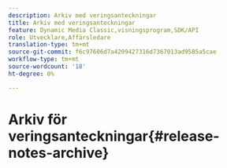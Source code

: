 ```yaml
---
description: Arkiv med veringsanteckningar
title: Arkiv med veringsanteckningar
feature: Dynamic Media Classic,visningsprogram,SDK/API
role: Utvecklare,Affärsledare
translation-type: tm+mt
source-git-commit: f6c97606d7a4209427316d7367013ad9585a5cae
workflow-type: tm+mt
source-wordcount: '18'
ht-degree: 0%

---
```



# Arkiv för veringsanteckningar{#release-notes-archive}

